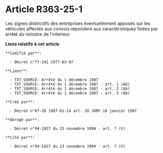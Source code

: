 # Article R363-25-1

Les signes distinctifs des entreprises éventuellement apposés sur les véhicules affectés aux convois répondent aux
caractéristiques fixées par arrêté du ministre de l'intérieur.

**Liens relatifs à cet article**

	**Codifié par**:

	  - Décret n°77-241 1977-03-07

	**Liens**:

	  - TXT_SOURCE: Arrêté du 1 décembre 1987
	  - TXT_SOURCE: Arrêté du 1 décembre 1987 - art. 1 (Ab)
	  - TXT_SOURCE: Arrêté du 1 décembre 1987 - art. 2 (Ab)
	  - TXT_SOURCE: Arrêté du 1 décembre 1987 - art. 3 (Ab)

	**Créé par**:

	  - Décret n°87-28 1987-01-14 art. 28 JORF 18 janvier 1987

	**Abrogé par**:

	  - Décret n°94-1027 du 23 novembre 1994 - art. 7 (V)

	**Cité par**:

	  - Décret n°94-1027 du 23 novembre 1994 - art. 7 (V)
